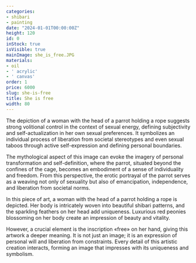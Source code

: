 ```yaml
---
categories:
- shibari
- painting
date: "2024-01-01T00:00:00Z"
height: 120
id: 0
inStock: true
isVisible: true
mainImage: she_is_free.JPG
materials:
- oil
- ' acrylic'
- ' canvas'
order: 1
price: 6000
slug: she-is-free
title: She is free
width: 80
---
```


The depiction of a woman with the head of a parrot holding a rope suggests strong volitional control in the context of sexual energy, defining subjectivity and self-actualization in her own sexual preferences. It symbolizes an individual process of liberation from societal stereotypes and even sexual taboos through active self-expression and defining personal boundaries.

The mythological aspect of this image can evoke the imagery of personal transformation and self-definition, where the parrot, situated beyond the confines of the cage, becomes an embodiment of a sense of individuality and freedom. From this perspective, the erotic portrayal of the parrot serves as a weaving not only of sexuality but also of emancipation, independence, and liberation from societal norms.

In this piece of art, a woman with the head of a parrot holding a rope is depicted. Her body is intricately woven into beautiful shibari patterns, and the sparkling feathers on her head add uniqueness. Luxurious red peonies blossoming on her body create an impression of beauty and vitality.

However, a crucial element is the inscription «free» on her hand, giving this artwork a deeper meaning. It is not just an image; it is an expression of personal will and liberation from constraints. Every detail of this artistic creation interacts, forming an image that impresses with its uniqueness and symbolism.


